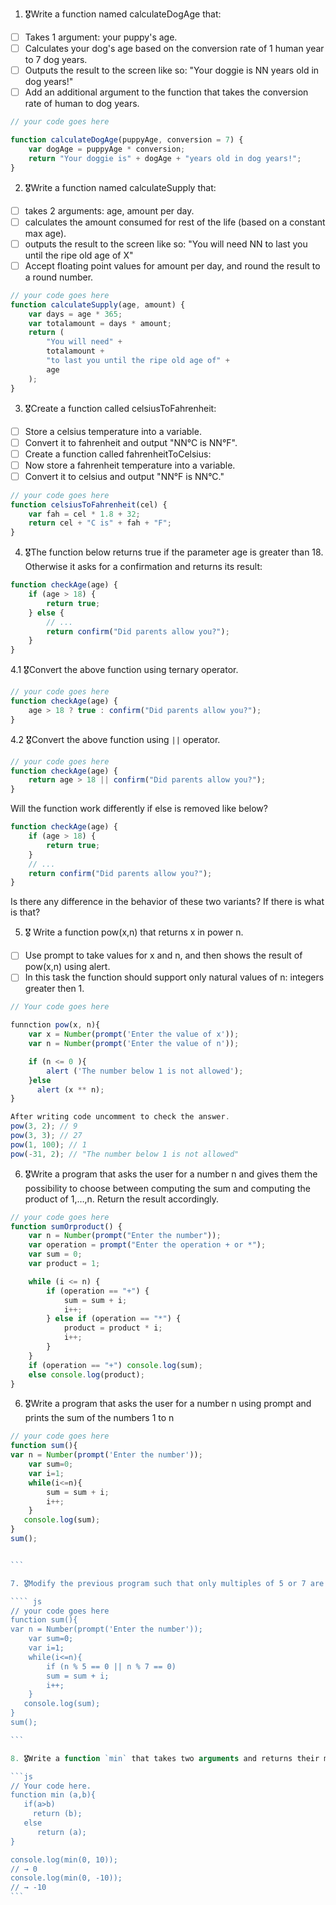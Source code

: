 1. 🎖Write a function named calculateDogAge that:

-   [ ] Takes 1 argument: your puppy's age.
-   [ ] Calculates your dog's age based on the conversion rate of 1 human year to 7 dog years.
-   [ ] Outputs the result to the screen like so: "Your doggie is NN years old in dog years!"
-   [ ] Add an additional argument to the function that takes the conversion rate of human to dog years.

```js
// your code goes here

function calculateDogAge(puppyAge, conversion = 7) {
	var dogAge = puppyAge * conversion;
	return "Your doggie is" + dogAge + "years old in dog years!";
}
```

2. 🎖Write a function named calculateSupply that:

-   [ ] takes 2 arguments: age, amount per day.
-   [ ] calculates the amount consumed for rest of the life (based on a constant max age).
-   [ ] outputs the result to the screen like so: "You will need NN to last you until the ripe old age of X"
-   [ ] Accept floating point values for amount per day, and round the result to a round number.

```js
// your code goes here
function calculateSupply(age, amount) {
	var days = age * 365;
	var totalamount = days * amount;
	return (
		"You will need" +
		totalamount +
		"to last you until the ripe old age of" +
		age
	);
}
```

3. 🎖Create a function called celsiusToFahrenheit:

-   [ ] Store a celsius temperature into a variable.
-   [ ] Convert it to fahrenheit and output "NN°C is NN°F".
-   [ ] Create a function called fahrenheitToCelsius:
-   [ ] Now store a fahrenheit temperature into a variable.
-   [ ] Convert it to celsius and output "NN°F is NN°C."

```js
// your code goes here
function celsiusToFahrenheit(cel) {
	var fah = cel * 1.8 + 32;
	return cel + "C is" + fah + "F";
}
```

4. 🎖The function below returns true if the parameter age is greater than 18. Otherwise it asks for a confirmation and returns its result:

```js
function checkAge(age) {
	if (age > 18) {
		return true;
	} else {
		// ...
		return confirm("Did parents allow you?");
	}
}
```

4.1 🎖Convert the above function using ternary operator.

```js
// your code goes here
function checkAge(age) {
	age > 18 ? true : confirm("Did parents allow you?");
}
```

4.2 🎖Convert the above function using `||` operator.

```js
// your code goes here
function checkAge(age) {
	return age > 18 || confirm("Did parents allow you?");
}
```

Will the function work differently if else is removed like below?

```js
function checkAge(age) {
	if (age > 18) {
		return true;
	}
	// ...
	return confirm("Did parents allow you?");
}
```

Is there any difference in the behavior of these two variants? If there is what is that?

5. 🎖 Write a function pow(x,n) that returns x in power n.

-   [ ] Use prompt to take values for x and n, and then shows the result of pow(x,n) using alert.
-   [ ] In this task the function should support only natural values of n: integers greater then 1.

```js
// Your code goes here

funnction pow(x, n){
    var x = Number(prompt('Enter the value of x'));
    var n = Number(prompt('Enter the value of n'));

    if (n <= 0 ){
        alert ('The number below 1 is not allowed');
    }else
      alert (x ** n);
}

After writing code uncomment to check the answer.
pow(3, 2); // 9
pow(3, 3); // 27
pow(1, 100); // 1
pow(-31, 2); // "The number below 1 is not allowed"
```

6. 🎖Write a program that asks the user for a number n and gives them the possibility to choose between computing the sum and computing the product of 1,…,n. Return the result accordingly.

```js
// your code goes here
function sumOrproduct() {
	var n = Number(prompt("Enter the number"));
	var operation = prompt("Enter the operation + or *");
	var sum = 0;
	var product = 1;

	while (i <= n) {
		if (operation == "+") {
			sum = sum + i;
			i++;
		} else if (operation == "*") {
			product = product * i;
			i++;
		}
	}
	if (operation == "+") console.log(sum);
	else console.log(product);
}
```

6. 🎖Write a program that asks the user for a number n using prompt and prints the sum of the numbers 1 to n

`````js
// your code goes here
function sum(){
var n = Number(prompt('Enter the number'));
    var sum=0;
    var i=1;
    while(i<=n){
        sum = sum + i;
        i++;
    }
   console.log(sum);
}
sum();


```

7. 🎖Modify the previous program such that only multiples of 5 or 7 are considered in the sum, e.g. n = 20 (5,7,10,14,15,20) 71

```` js
// your code goes here
function sum(){
var n = Number(prompt('Enter the number'));
    var sum=0;
    var i=1;
    while(i<=n){
        if (n % 5 == 0 || n % 7 == 0)
        sum = sum + i;
        i++;
    }
   console.log(sum);
}
sum();

```

8. 🎖Write a function `min` that takes two arguments and returns their minimum.

```js
// Your code here.
function min (a,b){
   if(a>b)
     return (b);
   else
      return (a);
}

console.log(min(0, 10));
// → 0
console.log(min(0, -10));
// → -10
```
`````
